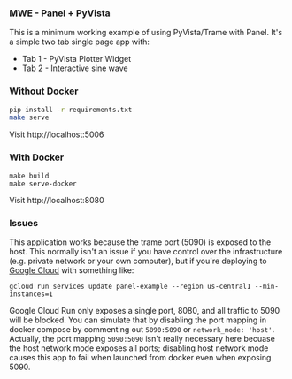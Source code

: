 ### MWE - Panel + PyVista

This is a minimum working example of using PyVista/Trame with Panel. It's a
simple two tab single page app with:
- Tab 1 - PyVista Plotter Widget
- Tab 2 - Interactive sine wave

### Without Docker

```bash
pip install -r requirements.txt
make serve
```

Visit http://localhost:5006


### With Docker

```
make build
make serve-docker
```

Visit http://localhost:8080


### Issues

This application works because the trame port (5090) is exposed to the
host. This normally isn't an issue if you have control over the infrastructure
(e.g. private network or your own computer), but if you're deploying to [Google
Cloud](https://cloud.google.com/) with something like:

```
gcloud run services update panel-example --region us-central1 --min-instances=1
```

Google Cloud Run only exposes a single port, 8080, and all traffic to 5090 will
be blocked. You can simulate that by disabling the port mapping in docker
compose by commenting out `5090:5090` or `network_mode: 'host'`. Actually, the
port mapping `5090:5090` isn't really necessary here becuase the host network
mode exposes all ports; disabling host network mode causes this app to fail
when launched from docker even when exposing 5090.
